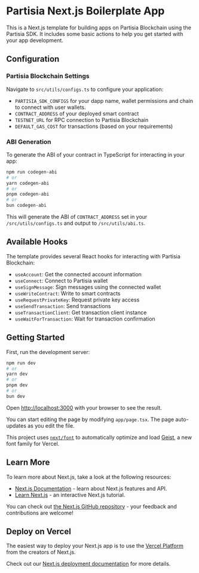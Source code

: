 # Partisia Next.js Boilerplate App

This is a Next.js template for building apps on Partisia Blockchain using the Partisia SDK. It includes some basic actions to help you get started with your app development.

## Configuration

### Partisia Blockchain Settings
Navigate to `src/utils/configs.ts` to configure your application:

- `PARTISIA_SDK_CONFIGS` for your dapp name, wallet permissions and chain to connect with user wallets.
- `CONTRACT_ADDRESS` of your deployed smart contract
- `TESTNET_URL` for RPC connection to Partisia Blockchain
- `DEFAULT_GAS_COST` for transactions (based on your requirements)

### ABI Generation
To generate the ABI of your contract in TypeScript for interacting in your app:

```bash
npm run codegen-abi
# or
yarn codegen-abi
# or
pnpm codegen-abi
# or
bun codegen-abi
```

This will generate the ABI of `CONTRACT_ADDRESS` set in your `/src/utils/configs.ts` and output to `/src/utils/abi.ts`.

## Available Hooks

The template provides several React hooks for interacting with Partisia Blockchain:

- `useAccount`: Get the connected account information
- `useConnect`: Connect to Partisia wallet
- `useSignMessage`: Sign messages using the connected wallet
- `useWriteContract`: Write to smart contracts
- `useRequestPrivateKey`: Request private key access
- `useSendTransaction`: Send transactions
- `useTransactionClient`: Get transaction client instance
- `useWaitForTransaction`: Wait for transaction confirmation

## Getting Started

First, run the development server:

```bash
npm run dev
# or
yarn dev
# or
pnpm dev
# or
bun dev
```

Open [http://localhost:3000](http://localhost:3000) with your browser to see the result.

You can start editing the page by modifying `app/page.tsx`. The page auto-updates as you edit the file.

This project uses [`next/font`](https://nextjs.org/docs/app/building-your-application/optimizing/fonts) to automatically optimize and load [Geist](https://vercel.com/font), a new font family for Vercel.

## Learn More

To learn more about Next.js, take a look at the following resources:

- [Next.js Documentation](https://nextjs.org/docs) - learn about Next.js features and API.
- [Learn Next.js](https://nextjs.org/learn) - an interactive Next.js tutorial.

You can check out [the Next.js GitHub repository](https://github.com/vercel/next.js) - your feedback and contributions are welcome!

## Deploy on Vercel

The easiest way to deploy your Next.js app is to use the [Vercel Platform](https://vercel.com/new?utm_medium=default-template&filter=next.js&utm_source=create-next-app&utm_campaign=create-next-app-readme) from the creators of Next.js.

Check out our [Next.js deployment documentation](https://nextjs.org/docs/app/building-your-application/deploying) for more details.
